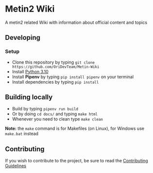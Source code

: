 # Metin2 Wiki
A metin2 related Wiki with information about official content
and topics


## Developing

### Setup
 - Clone this repository by typing `git clone https://github.com/OriDevTeam/Metin-Wiki`
 - Install [Python 3.10](https://www.python.org/downloads/release/python-3104/)
 - Install **Pipenv** by typing `pip install pipenv` on your terminal
 - Install dependencies by typing `pip install`

## Building locally
 - Build by typing `pipenv run build`
 - Or by doing `cd docs/` and typing `make html`
 - Whenever you need to clean type `make clean`

**Note:** the `make` command is for Makefiles (on Linux), for Windows
use `make.bat` instead


## Contributing
If you wish to contribute to the project, be sure to read the
[Contributing Guidelines](https://wikim2.netlify.app/pages/about/contributing)

